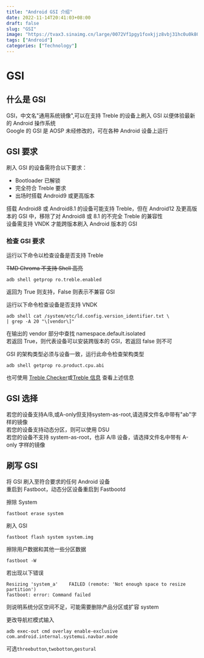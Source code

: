 ```yaml
---
title: "Android GSI 介绍"
date: 2022-11-14T20:41:03+08:00
draft: false
slug: "GSI"
image: "https://tvax3.sinaimg.cn/large/0072Vf1pgy1foxkjjz8vbj31hc0u0k80.jpg"
tags: ["Android"]
categories: ["Technology"]
---
```


# GSI
## 什么是 GSI
GSI，中文名"通用系统镜像",可以在支持 Treble 的设备上刷入 GSI 以便体验最新的 Android 操作系统  
Google 的 GSI 是 AOSP 未经修改的，可在各种 Android 设备上运行
## GSI 要求
刷入 GSI 的设备需符合以下要求：
- Bootloader 已解锁
- 完全符合 Treble 要求
- 出场时搭载 Android9 或更高版本

搭载 Android8 或 Android8.1 的设备可能支持 Treble，但在 Android12 及更高版本的 GSI 中，移除了对 Android8 或 8.1 的不完全 Treble 的兼容性  
设备需支持 VNDK 才能跨版本刷入 Android 版本的 GSI  
### 检查 GSI 要求
运行以下命令以检查设备是否支持 Treble  

~~TMD Chroma 不支持 Shell 高亮~~

```
adb shell getprop ro.treble.enabled
```

返回为 True 则支持，False 则表示不兼容 GSI  

运行以下命令检查设备是否支持 VNDK

```
adb shell cat /system/etc/ld.config.version_identifier.txt \
| grep -A 20 "\[vendor\]"
```

在输出的 vendor 部分中查找 namespace.default.isolated  
若返回 True，则代表设备可以安装跨版本的 GSI，若返回 false 则不可  

GSI 的架构类型必须与设备一致，运行此命令检查架构类型  

```
adb shell getprop ro.product.cpu.abi
```

也可使用 [Treble Checker](https://play.google.com/store/apps/details?id=com.blackcurrantstudioz.TrebleCheck)或[Treble 信息](https://play.google.com/store/apps/details?id=tk.hack5.treblecheck) 查看上述信息

## GSI 选择
若您的设备支持A/B,或A-only但支持system-as-root,请选择文件名中带有"ab"字样的镜像  
若您的设备支持动态分区，则可以使用 DSU  
若您的设备不支持 system-as-root，也非 A/B 设备，请选择文件名中带有 A-only 字样的镜像  

## 刷写 GSI
将 GSI 刷入至符合要求的任何 Android 设备  
重启到 Fastboot，动态分区设备重启到 Fastbootd  

擦除 System  
```
fastboot erase system
```
刷入 GSI  
```
fastboot flash system system.img
```
擦除用户数据和其他一些分区数据  
```
fastboot -W
```

若出现以下错误
```
Resizing 'system_a'    FAILED (remote: 'Not enough space to resize partition')
fastboot: error: Command failed
```
则说明系统分区空间不足，可能需要删除产品分区或扩容 system  

更改导航栏模式输入
```
adb exec-out cmd overlay enable-exclusive com.android.internal.systemui.navbar.mode
```
可选`threebutton`,`twobotton`,`gestural`

<meting-js server="netease" type="song" id="399366427">